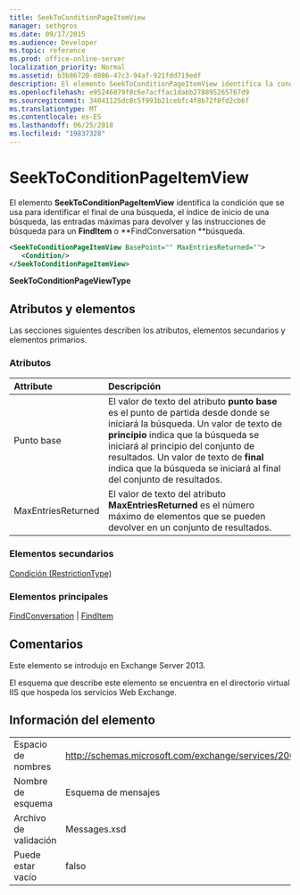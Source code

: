 ```yaml
---
title: SeekToConditionPageItemView
manager: sethgros
ms.date: 09/17/2015
ms.audience: Developer
ms.topic: reference
ms.prod: office-online-server
localization_priority: Normal
ms.assetid: b3b86720-d086-47c3-94af-921fdd719edf
description: El elemento SeekToConditionPageItemView identifica la condición que se usa para identificar el final de una búsqueda, el índice de inicio de una búsqueda, las entradas máximas para devolver y las instrucciones de búsqueda para una búsqueda FindItem o FindConversation.
ms.openlocfilehash: e95246079f8c6e7acffac1dabb278895265767d9
ms.sourcegitcommit: 34041125dc8c5f993b21cebfc4f8b72f0fd2cb6f
ms.translationtype: MT
ms.contentlocale: es-ES
ms.lasthandoff: 06/25/2018
ms.locfileid: "19837328"
---
```

# <a name="seektoconditionpageitemview"></a>SeekToConditionPageItemView

El elemento **SeekToConditionPageItemView** identifica la condición que se usa para identificar el final de una búsqueda, el índice de inicio de una búsqueda, las entradas máximas para devolver y las instrucciones de búsqueda para un **FindItem** o **FindConversation **búsqueda. 
  
```XML
<SeekToConditionPageItemView BasePoint="" MaxEntriesReturned="">
   <Condition/>
</SeekToConditionPageItemView>
```

 **SeekToConditionPageViewType**
## <a name="attributes-and-elements"></a>Atributos y elementos

Las secciones siguientes describen los atributos, elementos secundarios y elementos primarios.
  
### <a name="attributes"></a>Atributos

|**Attribute**|**Descripción**|
|:-----|:-----|
|Punto base  <br/> |El valor de texto del atributo **punto base** es el punto de partida desde donde se iniciará la búsqueda. Un valor de texto de **principio** indica que la búsqueda se iniciará al principio del conjunto de resultados. Un valor de texto de **final** indica que la búsqueda se iniciará al final del conjunto de resultados.  <br/> |
|MaxEntriesReturned  <br/> |El valor de texto del atributo **MaxEntriesReturned** es el número máximo de elementos que se pueden devolver en un conjunto de resultados.  <br/> |
   
### <a name="child-elements"></a>Elementos secundarios

[Condición (RestrictionType)](condition-restrictiontype.md)
  
### <a name="parent-elements"></a>Elementos principales

[FindConversation](findconversation.md) | [FindItem](finditem.md)
  
## <a name="remarks"></a>Comentarios

Este elemento se introdujo en Exchange Server 2013.
  
El esquema que describe este elemento se encuentra en el directorio virtual IIS que hospeda los servicios Web Exchange.
  
## <a name="element-information"></a>Información del elemento

|||
|:-----|:-----|
|Espacio de nombres  <br/> |http://schemas.microsoft.com/exchange/services/2006/messages  <br/> |
|Nombre de esquema  <br/> |Esquema de mensajes  <br/> |
|Archivo de validación  <br/> |Messages.xsd  <br/> |
|Puede estar vacío  <br/> |falso  <br/> |
   


